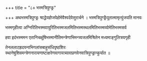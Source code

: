 +++
title = "८० भस्मत्रिपुण्ड्रः"

+++
अथभस्मत्रिपुण्ड्रः श्राद्धेयज्ञेजपेहोमेवैश्वदेवेसुरार्चने । भस्मत्रिपुण्ड्रैःपूतात्मामृत्युंजयति मानवः

भस्मगृहीत्वा अग्निरितिभस्मवायुरितिभस्मजलमितिभस्मस्थलमितिभस्मव्योमेतिभस्मसर्व

हवा इदंभस्ममन एतानिचक्षूंषिभस्मानीतिमन्त्रेणाभिमन्त्र्यजलमिश्रितेन मध्यमाङ्गुलित्रयगृही

तेनललाटह्रदयनाभिगलांसबाहुसंधिपृष्ठशिरः स्थानेषुशिवमन्त्रेणनारायणाष्टाक्षरेणवागायत्र्यावाप्रणवेनवात्रिपुण्ड्रान्कुर्यात ॥
